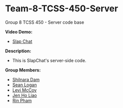 # Team-8-TCSS-450-Server
Group 8 TCSS 450 - Server code base 

**Video Demo:**
  * [Slap Chat](https://youtu.be/34wMMRiy2VE) <br />

**Description:**  
  * This is SlapChat's server-side code. <br />

**Group Members:**
  * [Shilnara Dam](https://github.com/sdam53)
  * [Sean Logan](https://github.com/slogansUW)
  * [Levi McCoy](https://github.com/lmc56)
  * [Jen Ho Liao](https://github.com/hunterliao29)
  * [Rin Pham](https://github.com/rinpham217)
